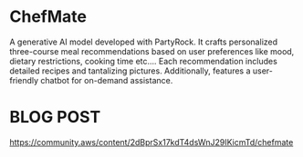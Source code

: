 # ChefMate

A generative AI model developed with PartyRock. It crafts personalized three-course meal recommendations based on user preferences like mood, dietary restrictions, cooking time etc.... Each recommendation includes detailed recipes and tantalizing pictures. Additionally, features a user-friendly chatbot for on-demand assistance.

# BLOG POST
https://community.aws/content/2dBprSx17kdT4dsWnJ29IKicmTd/chefmate
